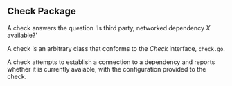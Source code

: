 ## Check Package

A check answers the question 'Is third party, networked dependency *X* available?'

A check is an arbitrary class that conforms to the *Check* interface, `check.go`.

A check attempts to establish a connection to a dependency and reports whether it
is currently avaiable, with the configuration provided to the check.